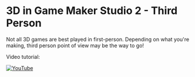 # 3D in Game Maker Studio 2 - Third Person

Not all 3D games are best played in first-person. Depending on what you're making, third person point of view may be the way to go!

Video tutorial:

[![YouTube](https://i.ytimg.com/vi/JdsxJqC4S4o/hqdefault.jpg)](https://youtu.be/JdsxJqC4S4o)